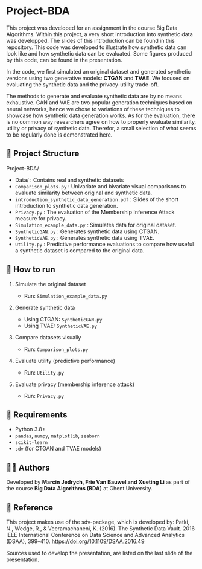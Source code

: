 # Project-BDA


This project was developed for an assignment in the course Big Data Algorithms. Within this project, a very short introduction into synthetic data was developped. The slides of this introduction can be found in this repository. This code was developed to illustrate how synthetic data can look like and how synthetic data can be evaluated. Some figures produced by this code, can be found in the presentation.

In the code, we first simulated an original dataset and generated synthetic versions using two generative models: **CTGAN** and **TVAE**. We focused on evaluating the synthetic data and the privacy-utility trade-off. 

The methods to generate and evaluate synthetic data are by no means exhaustive. GAN and VAE are two popular generation techniques based on neural networks, hence we chose to variations of these techniques to showcase how synthetic data generation works. As for the evaluation, there is no common way researchers agree on how to properly evaluate similarity, utility or privacy of synthetic data. Therefor, a small selection of what seems to be regularly done is demonstrated here. 


## 📂 Project Structure

Project-BDA/
- Data/                         :  Contains real and synthetic datasets
- `Comparison_plots.py`           :  Univariate and bivariate visual comparisons to evaluate similarity between original and synthetic data.
- `introduction_synthetic_data_generation.pdf`  : Slides of the short introduction to synthetic data generation.
- `Privacy.py`                    :  The evaluation of the Membership Inference Attack measure for privacy.
- `Simulation_example_data.py` : Simulates data for original dataset.
- `SyntheticGAN.py`               : Generates synthetic data using CTGAN.
- `SyntheticVAE.py`               : Generates synthetic data using TVAE.
- `Utility.py`                    : Predictive performance evaluations to compare how useful a synthetic dataset is compared to the original data.



## 🚀 How to run

1. Simulate the original dataset
    - Run: `Simulation_example_data.py`

2. Generate synthetic data
    - Using CTGAN: `SyntheticGAN.py`
    - Using TVAE: `SyntheticVAE.py`

3. Compare datasets visually
    - Run: `Comparison_plots.py`

4. Evaluate utility (predictive performance)
    - Run: `Utility.py`

5. Evaluate privacy (membership inference attack)
   - Run: `Privacy.py`

## 🔧 Requirements

- Python 3.8+
- `pandas`, `numpy`, `matplotlib`, `seaborn`
- `scikit-learn`
- `sdv` (for CTGAN and TVAE models)

## 👩‍💻 Authors

Developed by **Marcin Jedrych, Frie Van Bauwel and Xueting Li** as part of the course **Big Data Algorithms (BDA)** at Ghent University.  

## :memo: Reference
This project makes use of the sdv-package, which is developed by:
Patki, N., Wedge, R., & Veeramachaneni, K. (2016). The Synthetic Data Vault. 2016 IEEE International Conference on Data Science and Advanced Analytics (DSAA), 399–410. https://doi.org/10.1109/DSAA.2016.49

Sources used to develop the presentation, are listed on the last slide of the presentation.
